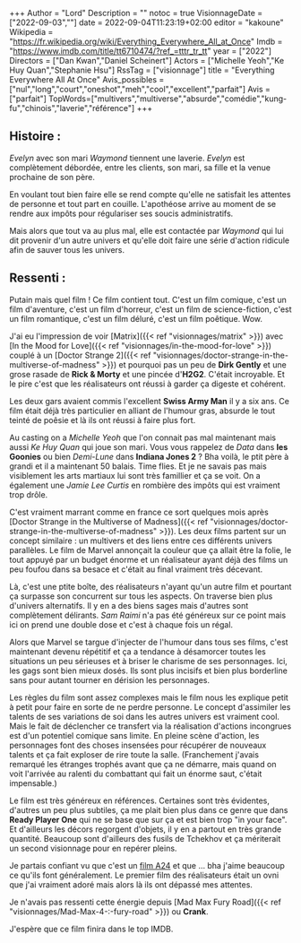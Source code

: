 +++
Author = "Lord"
Description = ""
notoc = true
VisionnageDate = ["2022-09-03",""]
date = 2022-09-04T11:23:19+02:00
editor = "kakoune"
Wikipedia = "https://fr.wikipedia.org/wiki/Everything_Everywhere_All_at_Once"
Imdb = "https://www.imdb.com/title/tt6710474/?ref_=tttr_tr_tt"
year = ["2022"]
Directors = ["Dan Kwan","Daniel Scheinert"]
Actors = ["Michelle Yeoh","Ke Huy Quan","Stephanie Hsu"]
RssTag = ["visionnage"]
title = "Everything Everywhere All At Once"
Avis_possibles = ["nul","long","court","oneshot","meh","cool","excellent","parfait"]
Avis = ["parfait"] 
TopWords=["multivers","multiverse","absurde","comédie","kung-fu","chinois","laverie","référence"]
+++
## Histoire :
*Evelyn* avec son mari *Waymond* tiennent une laverie.
*Evelyn* est complètement débordée, entre les clients, son mari, sa fille et la venue prochaine de son père.

En voulant tout bien faire elle se rend compte qu'elle ne satisfait les attentes de personne et tout part en couille.
L'apothéose arrive au moment de se rendre aux impôts pour régulariser ses soucis administratifs.

Mais alors que tout va au plus mal, elle est contactée par *Waymond* qui lui dit provenir d'un autre univers et qu'elle doit faire une série d'action ridicule afin de sauver tous les univers.

## Ressenti :
Putain mais quel film !
Ce film contient tout.
C'est un film comique, c'est un film d'aventure, c'est un film d'horreur, c'est un film de science-fiction, c'est un film romantique, c'est un film déluré, c'est un film poêtique.
Wow.

J'ai eu l'impression de voir [Matrix]({{< ref "visionnages/matrix" >}}) avec [In the Mood for Love]({{< ref "visionnages/in-the-mood-for-love"  >}}) couplé à un [Doctor Strange 2]({{< ref "visionnages/doctor-strange-in-the-multiverse-of-madness" >}}) et pourquoi pas un peu de **Dirk Gently** et une grose rasade de **Rick & Morty** et une pincée d'**H2G2**.
C'était incroyable.
Et le pire c'est que les réalisateurs ont réussi à garder ça digeste et cohérent.

Les deux gars avaient commis l'excellent **Swiss Army Man** il y a six ans.
Ce film était déjà très particulier en alliant de l'humour gras, absurde le tout teinté de poêsie et là ils ont réussi à faire plus fort.

Au casting on a *Michelle Yeoh* que l'on connait pas mal maintenant mais aussi *Ke Huy Quan* qui joue son mari.
Vous vous rappelez de *Data* dans **les Goonies** ou bien *Demi-Lune* dans **Indiana Jones 2** ?
Bha voilà, le ptit père à grandi et il a maintenant 50 balais.
Time flies.
Et je ne savais pas mais visiblement les arts martiaux lui sont très famillier et ça se voit.
On a également une *Jamie Lee Curtis* en rombière des impôts qui est vraiment trop drôle.

C'est vraiment marrant comme en france ce sort quelques mois après [Doctor Strange in the Multiverse of Madness]({{< ref "visionnages/doctor-strange-in-the-multiverse-of-madness" >}}).
Les deux films partent sur un concept similaire : un multivers et des liens entre ces différents univers parallèles.
Le film de Marvel annonçait la couleur que ça allait être la folie, le tout appuyé par un budget énorme et un réalisateur ayant déjà des films un peu foufou dans sa besace et c'était au final vraiment très décevant.

Là, c'est une ptite boîte, des réalisateurs n'ayant qu'un autre film et pourtant ça surpasse son concurrent sur tous les aspects.
On traverse bien plus d'univers alternatifs.
Il y en a des biens sages mais d'autres sont complètement délirants.
*Sam Raimi* n'a pas été généreux sur ce point mais ici on prend une double dose et c'est à chaque fois un régal.

Alors que Marvel se targue d'injecter de l'humour dans tous ses films, c'est maintenant devenu répétitif et ça a tendance à désamorcer toutes les situations un peu sérieuses et à briser le charisme de ses personnages.
Ici, les gags sont bien mieux dosés.
Ils sont plus incisifs et bien plus borderline sans pour autant tourner en dérision les personnages.

Les règles du film sont assez complexes mais le film nous les explique petit à petit pour faire en sorte de ne perdre personne.
Le concept d'assimiler les talents de ses variations de soi dans les autres univers est vraiment cool.
Mais le fait de déclencher ce transfert via la réalisation d'actions incongrues est d'un potentiel comique sans limite.
En pleine scène d'action, les personnages font des choses insensées pour récupérer de nouveaux talents et ça fait exploser de rire toute la salle.
(Franchement j'avais remarqué les étranges trophés avant que ça ne démarre, mais quand on voit l'arrivée au ralenti du combattant qui fait un énorme saut, c'était impensable.)

Le film est très généreux en références.
Certaines sont très évidentes, d'autres un peu plus subtiles, ça me plait bien plus dans ce genre que dans **Ready Player One** qui ne se base que sur ça et est bien trop "in your face".
Et d'ailleurs les décors regorgent d'objets, il y en a partout en très grande quantité.
Beaucoup sont d'ailleurs des fusils de Tchekhov et ça mériterait un second visionnage pour en repérer pleins.

Je partais confiant vu que c'est un [film A24](https://fr.wikipedia.org/wiki/Liste_des_films_d%27A24) et que … bha j'aime beaucoup ce qu'ils font généralement.
Le premier film des réalisateurs était un ovni que j'ai vraiment adoré mais alors là ils ont dépassé mes attentes.

Je n'avais pas ressenti cette énergie depuis [Mad Max Fury Road]({{< ref "visionnages/Mad-Max-4-:-fury-road" >}}) ou **Crank**.

J'espère que ce film finira dans le top IMDB.

